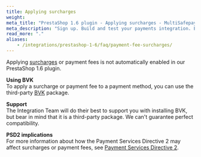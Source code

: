 ```yaml
---
title: Applying surcharges
weight:
meta_title: "PrestaShop 1.6 plugin - Applying surcharges - MultiSafepay Docs"
meta_description: "Sign up. Build and test your payments integration. Explore our products and services. Use our API reference, SDKs, and wrappers. Get support."
read_more: "."
aliases: 
    - /integrations/prestashop-1-6/faq/payment-fee-surcharges/
---
```


Applying [surcharges](/security-and-legal/payment-regulations/about-surcharges/) or payment fees is not automatically enabled in our PrestaShop 1.6 plugin.

**Using BVK**  
To apply a surcharge or payment fee to a payment method, you can use the third-party [BVK](https://www.bvkyazilim.com/cart/prestashop-modules) package.

**Support**  
The Integration Team will do their best to support you with installing BVK, but bear in mind that it is a third-party package. We can't guarantee perfect compatibility.

**PSD2 implications**  
For more information about how the Payment Services Directive 2 may affect surcharges or payment fees, see [Payment Services Directive 2](/security-and-legal/payment-regulations/about-payment-service-directive-2).